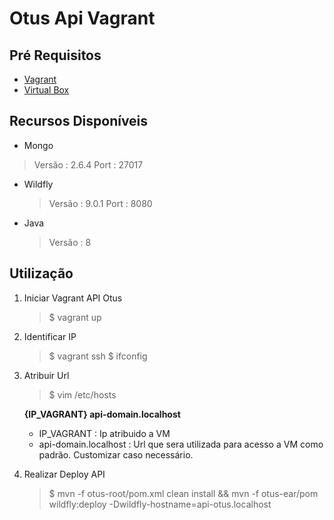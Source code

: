 # Otus Api Vagrant

## Pré Requisitos
* [Vagrant](https://www.vagrantup.com/)
* [Virtual Box](https://www.virtualbox.org/)

## Recursos Disponíveis

* Mongo 
> Versão : 2.6.4
> Port : 27017
  
* Wildfly
  > Versão : 9.0.1
  > Port : 8080
  
* Java
  > Versão : 8

## Utilização

1. Iniciar Vagrant API Otus 
      > $ vagrant up

2. Identificar IP 
      > $ vagrant ssh
      > $ ifconfig 

3. Atribuir Url
      > $ vim /etc/hosts

      **{IP_VAGRANT} api-domain.localhost**

      * IP_VAGRANT : Ip atribuido a VM
      * api-domain.localhost : Url que sera utilizada para acesso a VM como padrão. Customizar caso necessário.

4. Realizar Deploy API
      > $ mvn -f otus-root/pom.xml clean install && mvn -f otus-ear/pom wildfly:deploy -Dwildfly-hostname=api-otus.localhost
